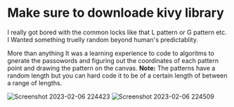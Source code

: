# Make sure to downloade kivy library
I really got bored with the common locks like that L pattern or G pattern etc. I Wanted something truelly random beyond human's predictablity.

More than anything It was a learning experience to code to algoritms to gnerate the passowords and figuring out the coordinates of each pattern point and drawing the pattern on the canvas.
<B>Note:</B> The patterns have a random length but you can hard code it to be of a certain length of between a range of lengths.

![Screenshot 2023-02-06 224423](https://user-images.githubusercontent.com/85323719/221917575-1a27eb61-c542-4787-a038-41cc77c5570f.png)
![Screenshot 2023-02-06 224509](https://user-images.githubusercontent.com/85323719/221917585-7eff82af-5a3e-4ad8-8204-94e523b56537.png)
